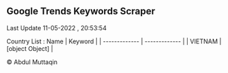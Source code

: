 

## Google Trends Keywords Scraper 
 
Last Update 11-05-2022 , 20:53:54

Country List :
 Name  | Keyword |
| ------------- | ------------- |
| VIETNAM | [object Object] |



© Abdul Muttaqin 
